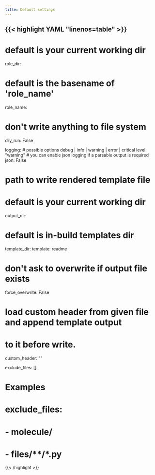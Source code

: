 ```yaml
---
title: Default settings
---
```


<!-- markdownlint-disable -->
{{< highlight YAML "linenos=table" >}}
---
# default is your current working dir
role_dir:
# default is the basename of 'role_name'
role_name:
# don't write anything to file system
dry_run: False

logging:
    # possible options debug | info | warning | error | critical
    level: "warning"
    # you can enable json logging if a parsable output is required
    json: False

# path to write rendered template file
# default is your current working dir
output_dir:
# default is in-build templates dir
template_dir:
template: readme

# don't ask to overwrite if output file exists
force_overwrite: False
# load custom header from given file and append template output
# to it before write.
custom_header: ""

exclude_files: []
# Examples
# exclude_files:
#   - molecule/
#   - files/**/*.py
{{< /highlight >}}
<!-- markdownlint-restore -->
